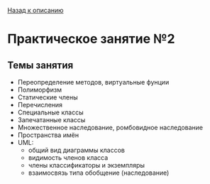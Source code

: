 [Назад к описанию](https://github.com/Vladislav-Lyuminarskiy/OOP-course)

# Практическое занятие №2

## Темы занятия

- Переопределение методов, виртуальные фунции
- Полиморфизм
- Статические члены
- Перечисления
- Специальные классы
- Запечатанные классы
- Множественное наследование, ромбовидное наследование
- Пространства имён
- UML:
    - общий вид диаграммы классов
    - видимость членов класса
    - члены классификаторы и экземпляры
    - взаимосвязь типа обобщение (наследование)